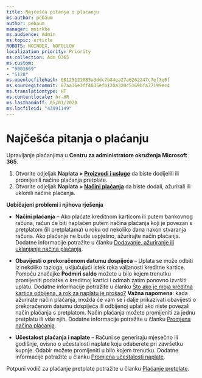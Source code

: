 ```yaml
---
title: Najčešća pitanja o plaćanju
ms.author: pebaum
author: pebaum
manager: mnirkhe
ms.audience: Admin
ms.topic: article
ROBOTS: NOINDEX, NOFOLLOW
localization_priority: Priority
ms.collection: Adm_O365
ms.custom:
- "9001669"
- "5128"
ms.openlocfilehash: 08125121083a3ddc7b84ea27a6262247c7ef3e0f
ms.sourcegitcommit: 87aa36e3ff4835efb120a320c5169bfa77199ec4
ms.translationtype: HT
ms.contentlocale: hr-HR
ms.lasthandoff: 05/01/2020
ms.locfileid: "43991149"
---
```

# <a name="payment-faq"></a>Najčešća pitanja o plaćanju

Upravljanje plaćanjima u **Centru za administratore okruženja Microsoft 365**. 

1. Otvorite odjeljak **Naplata > [Proizvodi i usluge](https://go.microsoft.com/fwlink/p/?linkid=842054)** da biste dodijelili ili promijenili načine plaćanja pretplate.
2. Otvorite odjeljak **Naplata > [Načini plaćanja](https://go.microsoft.com/fwlink/p/?linkid=2018806)** da biste dodali, ažurirali ili uklonili načine plaćanja.

**Uobičajeni problemi i njihova rješenja**

- **Načini plaćanja** – Ako plaćate kreditnom karticom ili putem bankovnog računa, račun će biti naplaćen putem načina plaćanja koji je povezan s pretplatom (ili pretplatama) u roku od nekoliko dana nakon stvaranja računa. Ako plaćanje ne bude uspješno, ažurirajte način plaćanja. Dodatne informacije potražite u članku [Dodavanje, ažuriranje ili uklanjanje načina plaćanja](https://go.microsoft.com/fwlink/?linkid=2118133).

- **Obavijesti o prekoračenom datumu dospijeća** – Uplata se može odbiti iz nekoliko razloga, uključujući istek roka valjanosti kreditne kartice. Pomoću značajke **Podmiri saldo** možete u bilo kojem trenutku promijeniti podatke o kreditnoj kartici i odmah zatim ponovno izvršiti uplatu. Dodatne informacije potražite u članku [Što ako je moja kreditna kartica odbijena, a rok za naplatu je prošao?](https://docs.microsoft.com/microsoft-365/commerce/billing-and-payments/pay-for-your-subscription?view=o365-worldwide#what-if-my-credit-card-was-declined-and-my-payment-is-past-due) **Važna napomena**: kada ažurirate način plaćanja, možda će vam se i dalje prikazivati obavijesti o prekoračenom datumu dospijeća ili odbijenoj uplati ako niste povezali način plaćanja s pretplatom. Način plaćanja možete promijeniti za jednu pretplatu ili više njih. Dodatne informacije potražite u članku [Promjena načina plaćanja](https://docs.microsoft.com/microsoft-365/commerce/billing-and-payments/add-update-or-remove-credit-card-or-bank-account?view=o365-worldwide#change-a-payment-method).

- **Učestalost plaćanja i naplate** – Računi se generiraju mjesečno ili godišnje, ovisno o učestalosti naplate koju odaberete pri završetku kupnje. Odabir možete promijeniti u bilo kojem trenutku. Dodatne informacije potražite u članku [Promjena učestalosti naplate](https://go.microsoft.com/fwlink/?linkid=2119148).

Potpuni vodič za plaćanje pretplate potražite u članku [Plaćanje pretplate](https://docs.microsoft.com/microsoft-365/commerce/billing-and-payments/pay-for-your-subscription?view=o365-worldwide).

